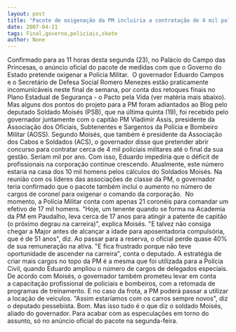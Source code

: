 ```yaml
---
layout: post
title: "Pacote de oxigenação da PM incluiria a contratação de 4 mil policiais até o final do governo"
date: 2007-04-21
tags: Final,governo,policiais,skate
author: None
---
```

Confirmado para as 11 horas desta segunda (23), no Palácio do Campo das Princesas, o anúncio oficial do&nbsp;pacote de medidas com que o Governo do Estado pretende oxigenar a Polícia Militar.&nbsp;
O&nbsp;governador Eduardo Campos e o Secretário de Defesa Social Romero Menezes&nbsp;estão praticamente incomunicáveis neste final de semana, por conta dos retoques finais no Plano Estadual de Segurança - o Pacto pela Vida&nbsp;(ver matéria mais abaixo).
Mas alguns dos pontos do projeto para a PM foram adiantados ao Blog pelo deputado Soldado Moisés (PSB), que na última quinta (19), foi recebido pelo governador juntamente com o capitão PM Vladimir Assis, presidente da Associação dos Oficiais, Subtenentes e Sargentos da Polícia e Bombeiro Militar (AOSS).
Segundo Moisés, que também é presidente da Associação dos Cabos e Soldados (ACS), o governador disse que pretender abrir concurso para contratar cerca de 4 mil policiais militares até o final da sua gestão. Seriam mil por ano.
Com isso,&nbsp;Eduardo impediria que o déficit de profissionais na corporação continue crescendo. Atualmente, este número estaria&nbsp;na casa dos 10 mil homens pelos cálculos do Soldados Moisés.
Na reunião com os líderes das associações de classe da PM, o governador teria confirmado que o pacote também inclui o aumento no número de cargos de coronel para oxigenar o comando da corporação.&nbsp;&nbsp;No momento,&nbsp;a&nbsp;Polícia Militar&nbsp;conta com apenas&nbsp;21 coronéis para comandar um efetivo de 17 mil homens.
\"Hoje, um tenente quando se forma na Academia da PM em Paudalho, leva cerca de 17 anos para atingir a patente de capitão (o próximo degrau na carreira)\", explica Moisés. \"E talvez não consiga chegar a Major antes de alcançar a idade para aposentadoria compulsória, que é de 51 anos\", diz.
Ao passar para a reserva, o oficial perde quase 40% de sua remuneração na ativa. \"E fica frustrado porque não teve oportunidade de ascender na carreira\", conta o deputado.
A estratégia de criar mais cargos no topo da PM é a mesma&nbsp;que foi utilizada para a Polícia Civil, quando Eduardo ampliou o número de cargos de delegados especiais.
De acordo com Moisés, o governador também prometeu levar em conta a&nbsp;capacitação profissional de policiais e bombeiros, com a retomada de programas&nbsp;de treinamento.
E no caso da frota, a PM&nbsp;poderá&nbsp;passar a utilizar a locação de veículos. \"Assim estaríamos com os carros sempre novos\", diz o deputado pessebista.
Bom.&nbsp;Mas isso&nbsp;tudo é o que diz o soldado Moisés, aliado do governador. Para acabar com as especulações em&nbsp;torno do assunto, só no anúncio oficial do pacote na segunda-feira.&nbsp;&nbsp;&nbsp; 